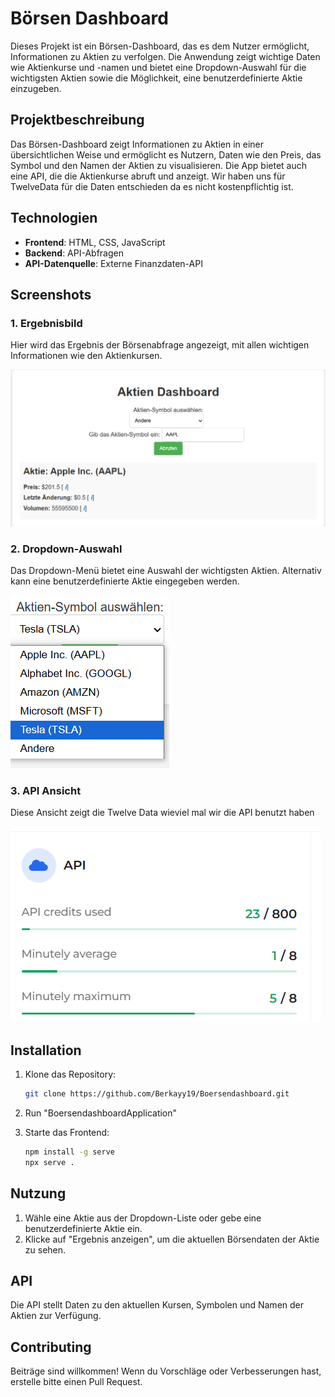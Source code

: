 # Börsen Dashboard

Dieses Projekt ist ein Börsen-Dashboard, das es dem Nutzer ermöglicht, Informationen zu Aktien zu verfolgen. Die Anwendung zeigt wichtige Daten wie Aktienkurse und -namen und bietet eine Dropdown-Auswahl für die wichtigsten Aktien sowie die Möglichkeit, eine benutzerdefinierte Aktie einzugeben.

## Projektbeschreibung

Das Börsen-Dashboard zeigt Informationen zu Aktien in einer übersichtlichen Weise und ermöglicht es Nutzern, Daten wie den Preis, das Symbol und den Namen der Aktien zu visualisieren. Die App bietet auch eine API, die die Aktienkurse abruft und anzeigt. Wir haben uns für TwelveData für die Daten entschieden da es nicht kostenpflichtig ist.

## Technologien

- **Frontend**: HTML, CSS, JavaScript
- **Backend**: API-Abfragen
- **API-Datenquelle**: Externe Finanzdaten-API

## Screenshots

### 1. Ergebnisbild
Hier wird das Ergebnis der Börsenabfrage angezeigt, mit allen wichtigen Informationen wie den Aktienkursen.

![Ergebnisbild](resultat.png)

### 2. Dropdown-Auswahl
Das Dropdown-Menü bietet eine Auswahl der wichtigsten Aktien. Alternativ kann eine benutzerdefinierte Aktie eingegeben werden.

![Dropdown](dropdown.png)

### 3. API Ansicht
Diese Ansicht zeigt die Twelve Data wieviel mal wir die API benutzt haben

![API Ansicht](twelve.png)

## Installation

1. Klone das Repository:
    ```bash
    git clone https://github.com/Berkayy19/Boersendashboard.git
    ```

2. Run "BoersendashboardApplication"

3. Starte das Frontend:
    ```bash
    npm install -g serve
    npx serve .
    ```

## Nutzung

1. Wähle eine Aktie aus der Dropdown-Liste oder gebe eine benutzerdefinierte Aktie ein.
2. Klicke auf "Ergebnis anzeigen", um die aktuellen Börsendaten der Aktie zu sehen.

## API

Die API stellt Daten zu den aktuellen Kursen, Symbolen und Namen der Aktien zur Verfügung.

## Contributing

Beiträge sind willkommen! Wenn du Vorschläge oder Verbesserungen hast, erstelle bitte einen Pull Request.
